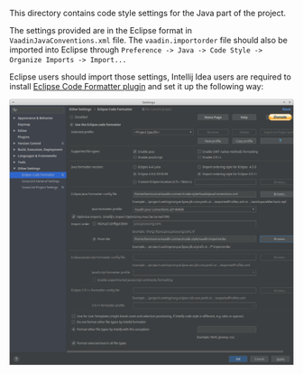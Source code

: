 This directory contains code style settings for the Java part of the project.

The settings provided are in the Eclipse format in `VaadinJavaConventions.xml` file.
The `vaadin.importorder` file should also be imported into Eclipse through `Preference -> Java -> Code Style -> Organize Imports -> Import...`

Eclipse users should import those settings, Intellij Idea users are required to 
install [Eclipse Code Formatter plugin](https://plugins.jetbrains.com/plugin/6546-eclipse-code-formatter)
and set it up the following way:

![Eclipse Code Formatter settings](intellij-code-style-config.png)
